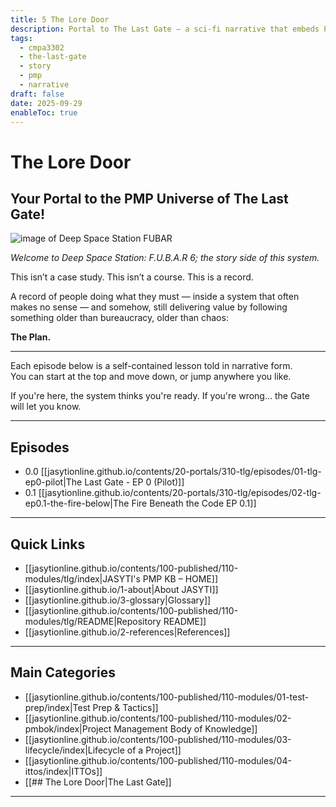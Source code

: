 ```yaml
---
title: 5 The Lore Door
description: Portal to The Last Gate — a sci-fi narrative that embeds PMP principles into story form.
tags:
  - cmpa3302
  - the-last-gate
  - story
  - pmp
  - narrative
draft: false
date: 2025-09-29
enableToc: true
---
```


# The Lore Door  
## Your Portal to the PMP Universe of The Last Gate!
![image of Deep Space Station FUBAR](jasytionline.github.io/assets/images/tlg/fubar6.png)

*Welcome to Deep Space Station: F.U.B.A.R 6; the story side of this system.*

This isn’t a case study. This isn’t a course. This is a record.

A record of people doing what they must — inside a system that often makes no sense — and somehow, still delivering value by following something older than bureaucracy, older than chaos:

**The Plan.**

---

Each episode below is a self-contained lesson told in narrative form.  
You can start at the top and move down, or jump anywhere you like.

If you're here, the system thinks you're ready. If you're wrong... the Gate will let you know.

---

## Episodes

- 0.0 [[jasytionline.github.io/contents/20-portals/310-tlg/episodes/01-tlg-ep0-pilot|The Last Gate - EP 0 (Pilot)]]
- 0.1 [[jasytionline.github.io/contents/20-portals/310-tlg/episodes/02-tlg-ep0.1-the-fire-below|The Fire Beneath the Code EP 0.1]]

---
## Quick Links
- [[jasytionline.github.io/contents/100-published/110-modules/tlg/index|JASYTI's PMP KB – HOME]]
- [[jasytionline.github.io/1-about|About JASYTI]]
- [[jasytionline.github.io/3-glossary|Glossary]]
- [[jasytionline.github.io/contents/100-published/110-modules/tlg/README|Repository README]]
- [[jasytionline.github.io/2-references|References]]

---
## Main Categories
- [[jasytionline.github.io/contents/100-published/110-modules/01-test-prep/index|Test Prep & Tactics]]
- [[jasytionline.github.io/contents/100-published/110-modules/02-pmbok/index|Project Management Body of Knowledge]]
- [[jasytionline.github.io/contents/100-published/110-modules/03-lifecycle/index|Lifecycle of a Project]]
- [[jasytionline.github.io/contents/100-published/110-modules/04-ittos/index|ITTOs]]
- [[## The Lore Door|The Last Gate]]

---
